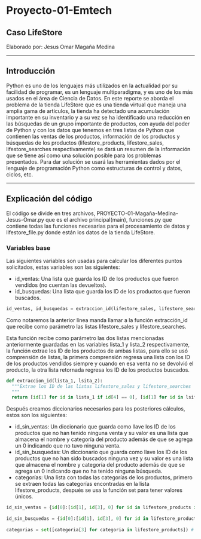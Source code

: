 # Proyecto-01-Emtech
## Caso LifeStore

Elaborado por: Jesus Omar Magaña Medina

***

## Introducción
Python es uno de los lenguajes más utilizados en la actualidad por su facilidad de programar, es un lenguaje multiparadigma, y es uno de los más usados en el área de Ciencia de Datos. En este reporte se aborda el problema de la tienda LifeStore que es una tienda virtual que maneja una amplia gama de artículos, la tienda ha detectado una acumulación importante en su inventario y a su vez se ha identificado una reducción en las búsquedas de un grupo importante de productos, con ayuda del poder de Python y con los datos que tenemos en tres listas de Python que contienen las ventas de los productos, información de los productos y búsquedas de los productos (lifestore_products, lifestore_sales, lifestore_searches respectivamente) se dará un resumen de la información que se tiene así como una solución posible para los problemas presentados. Para dar solución se usará las herramientas dados por el lenguaje de programación Python como estructuras de control y datos, ciclos, etc.

***

## Explicación del código
El código se divide en tres archivos,  PROYECTO-01-Magaña-Medina-Jesus-Omar.py que es el archivo principal(main), funciones.py que contiene todas las funciones necesarias para el procesamiento de datos y lifestore_file.py donde están los datos de la tienda LifeStore.

### Variables base
Las siguientes variables son usadas para calcular los diferentes puntos solicitados, estas variables son las siguientes:
  * id_ventas: Una lista que guarda los ID de los productos que fueron vendidos (no cuentan las devueltos).
  * id_busquedas: Una lista que guarda los ID de los productos que fueron buscados.

``` python
id_ventas, id_busquedas = extraccion_id(lifestore_sales, lifestore_searches)
```

Como notaremos la anterior línea manda llamar a la función extracción_id que recibe como parámetro las listas lifestore_sales y lifestore_searches. 

Esta función recibe como parámetro las dos listas mencionadas anteriormente guardadas en las variables lista_1 y lista_2 respectivamente, la función extrae los ID de los productos de ambas listas, para ello se usó comprensión de listas, la primera comprensión regresa una lista con los ID de los productos vendidos siempre y cuando en esa venta no se devolvió el producto, la otra lista retornada regresa los ID de los productos buscados.

``` python
def extraccion_id(lista_1, lsita_2):
  """Extrae los ID de las listas lifestore_sales y lifestore_searches
  """
  return [id[1] for id in lista_1 if id[4] == 0], [id[1] for id in lsita_2]
 ```
 
Después creamos diccionarios necesarios para los posteriores cálculos, estos son los siguientes:
* id_sin_ventas: Un diccionario que guarda como llave los ID de los productos que no han tenido ninguna venta y su valor es una lista que almacena el nombre y categoría del producto además de que se agrega un 0 indicando que no tuvo ninguna venta.
* id_sin_busquedas: Un diccionario que guarda como llave los ID de los productos que no han sido buscados ninguna vez y su valor es una lista que almacena el nombre y categoría del producto además de que se agrega un 0 indicando que no ha tenido ninguna búsqueda.
* categorías: Una lista con todas las categorías de los productos, primero se extraen todas las categorías encontradas en la lista lifestore_products, después se usa la función set para tener valores únicos.

``` python
id_sin_ventas = {id[0]:[id[1], id[3], 0] for id in lifestore_products if id[0] not in id_ventas} # Se crear un diccionario con ID del producto como llave el nombre, 
                                                                                                 # categoria y 0 de los productos no vendidos.
id_sin_busquedas = {id[0]:[id[1], id[3], 0] for id in lifestore_products if id[0] not in id_busquedas} # Se crear un diccionario con ID del producto como llave el nombre, 
                                                                                                       # categoria y 0 de los productos no buscados.
categorias = set([categoria[3] for categoria in lifestore_products]) # Se crear una lista con las categorias de los productos
``` 
